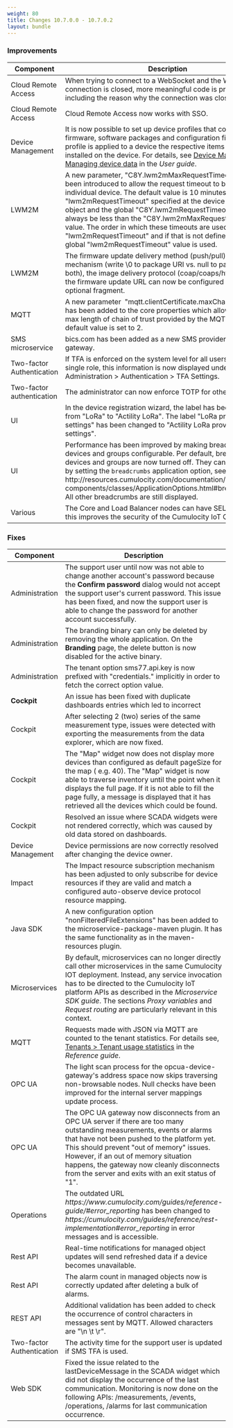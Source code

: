 ```yaml
---
weight: 80
title: Changes 10.7.0.0 - 10.7.0.2
layout: bundle
---
```



### Improvements

<div><table ><colgroup>
<col style="width: 15%;"><col style="width: 70%;"><col style="width: 15%;"></colgroup>
<thead><tr>
<th>
Component</th>
<th>
Description</th>
<th>
Issue</th>
</tr>
</thead><tbody>

<tr>
<td>
Cloud Remote Access</td>
<td > When trying to connect to a WebSocket and the WebSocket connection is closed, more meaningful code is provided now, including the reason why the connection was closed. </td>
<td>
MTM-32632</td>
</tr>

<tr>
<td>
Cloud Remote Access</td>
<td > Cloud Remote Access now works with SSO.</td>
<td>
MTM-31978</td>
</tr>

<tr>
<td>
Device Management</td>
<td > It is now possible to set up device profiles that contain a set of  firmware, software packages and configuration files. If a profile is applied to a device the respective items will be installed on the device. For details, see <a href="/users-guide/device-management#managing-device-data" class="no-ajaxy">Device Management > Managing device data</a> in the <em>User guide</em>. </td>
<td>
MTM-33621</td>
</tr>

<tr>
<td>
LWM2M</td>
<td > A new parameter, "C8Y.lwm2mMaxRequestTimeout", has been introduced to allow the request timeout to be set at the individual device. The default value is 10 minutes. The "lwm2mRequestTimeout" specified at the device managed object and the global "C8Y.lwm2mRequestTimeout" should always be  less than the "C8Y.lwm2mMaxRequestTimeout" value. The order in which these timeouts are used is: first "lwm2mRequestTimeout" and if that is not defined then the global "lwm2mRequestTimeout" value is used. </td>
<td>
MTM-34081</td>
</tr>

<tr>
<td>
LWM2M</td>
<td > The firmware update delivery method (push/pull), the reset mechanism (write \0 to package URI vs. null to package or both), the image delivery protocol (coap/coaps/http/https) and the firmware update URL can now be configured as part of the optional fragment. </td>
<td>
MTM-33386</td>
</tr>

<tr>
<td>
MQTT</td>
<td > A new parameter&nbsp; "mqtt.clientCertificate.maxChainLength" has been added to the core properties which allows to set the max length of chain of trust provided by the MQTT device. The default value is set to 2. </td>
<td>
MTM-33683</td>
</tr>

<tr>
<td>
SMS microservice</td>
<td > bics.com has been added as a new SMS provider to the SMS-gateway. </td>
<td>
MTM-33890</td>
</tr>

<tr>
<td>
Two-factor Authentication</td>
<td > If TFA is enforced on the system level for all users or for a single role, this information is now displayed under Administration &gt; Authentication &gt; TFA Settings. </td>
<td>
MTM-33351</td>
</tr>

<tr>
<td>
Two-factor authentication</td>
<td > The administrator can now enforce TOTP for other users. </td>
<td>
MTM-33430</td>
</tr>

<tr>
<td>
UI</td>
<td > In the device registration wizard, the label has been changed from "LoRa" to "Actility LoRa". The label "LoRa provider settings" has been changed to "Actility LoRa provider settings". </td>
<td>
MTM-33061</td>
</tr>

<tr>
<td>
UI</td>
<td > Performance has been improved by making breadcrumbs on devices and groups configurable. Per default, breadcrumbs on devices and groups are now turned off. They can be turned on by setting the <code>breadcrumbs</code> application option, see http://resources.cumulocity.com/documentation/websdk/ngx-components/classes/ApplicationOptions.html#breadcrumbs. All other breadcrumbs are still displayed. </td>
<td>
MTM-29924</td>
</tr>

<tr>
<td>
 Various </td>
<td > The Core and Load Balancer nodes can have SELinux enabled; this improves the security of the Cumulocity IoT Cluster. </td>
<td>
MTM-30305</td>
</tr>

</tbody></table></div>


<h3>
Fixes</h3>
<div><table ><colgroup>
<col style="width: 15%;"><col style="width: 70%;"><col style="width: 15%;"></colgroup>
<thead><tr>
<th>
Component</th>
<th>
Description</th>
<th>
Issue</th>
</tr>
</thead><tbody>

<tr>
<td>
Administration</td>
<td > The support user until now was not able to change another account's password because the <b>Confirm password</b> dialog would not accept the support user's current password. This issue has been fixed, and now the support user is able to change the password for another account successfully.</td>
<td>
MTM-32577</td>
</tr>

<tr>
<td>
Administration</td>
<td > The branding binary can only be deleted by removing the whole application. On the <b>Branding</b> page, the delete button is now disabled for the active binary.</td>
<td>
MTM-32574</td>
</tr>

<tr>
<td>
Administration</td>
<td > The tenant option sms77.api.key  is now prefixed with "credentials." implicitly in order to fetch the correct option value.</td>
<td>
MTM-34362</td>
</tr>

<tr>
<td>
<b>Cockpit</b></td>
<td > An issue has been fixed with duplicate dashboards entries which led to incorrect </td>
<td>
MTM-33761</td>
</tr>

<tr>
<td>
Cockpit</td>
<td > After selecting 2 (two) series of the same measurement type, issues were detected with exporting the measurements from the data explorer, which are now fixed.</td>
<td>
MTM-31421</td>
</tr>

<tr>
<td>
Cockpit</td>
<td > The "Map" widget now does not display more devices than configured as default pageSize for the map ( e.g. 40). 
The "Map" widget is now able to traverse inventory until the point when it displays the full page. If it is not able to fill the page fully, a message is displayed that it has retrieved all the devices which could be found. </td>
<td>
MTM-29878</td>
</tr>

<tr>
<td>
Cockpit</td>
<td > Resolved an issue where SCADA widgets were not rendered correctly, which was caused by old data stored on dashboards.</td>
<td>
MTM-34303</td>
</tr>

<tr>
<td>
Device Management</td>
<td > Device permissions are now correctly resolved after changing the device owner.</td>
<td>
MTM-30410</td>
</tr> 

<tr>
<td>
Impact</td>
<td > The Impact resource subscription mechanism has been adjusted to only subscribe for device resources if they are valid and match a configured auto-observe device protocol resource mapping.</td>
<td>
MTM-33845</td>
</tr>

<tr>
<td>
Java SDK</td>
<td > A new configuration option "nonFilteredFileExtensions" has been added to the microservice-package-maven plugin. It has the same functionality as in the maven-resources plugin.</td>
<td>
MTM-33956</td>
</tr>

<tr>
<td>
Microservices</td>
<td > By default, microservices can no longer directly call other microservices in the same Cumulocity IOT deployment. Instead, any service invocation has to be directed to the Cumulocity IoT platform APIs as described in the <em>Microservice SDK guide</em>. The sections <em>Proxy variables</em> and <em>Request routing</em> are particularly relevant in this context.</td>
<td>
MTM-23626</td>
</tr>

<tr>
<td>
MQTT</td>
<td > Requests made with JSON via MQTT are counted to the tenant statistics. For details see, <a href="/reference/tenants/#tenant-usage-statistics" class="no-ajaxy">Tenants > Tenant usage statistics</a> in the <em>Reference guide</em>.</td>
<td>
MTM-34123</td>
</tr>

<tr>
<td>
OPC UA</td>
<td > The light scan process for the opcua-device-gateway's address space now skips traversing non-browsable nodes. Null checks have been improved for the internal server mappings update process.</td>
<td>
MTM-33995</td>
</tr>

<tr>
<td>
OPC UA</td>
<td > The OPC UA gateway now disconnects from an OPC UA server if there are too many outstanding measurements, events or alarms that have not been pushed to the platform yet. This should prevent "out of memory" issues. However, if an out of memory situation happens, the gateway now cleanly disconnects from the server and exits with an exit status of "1".</td>
<td>
MTM-32856</td>
</tr>

<tr>
<td>
Operations</td>
<td >The outdated URL <em>https://www.cumulocity.com/guides/reference-guide/#error_reporting</em> has been changed to <em>https://cumulocity.com/guides/reference/rest-implementation#error_reporting</em> in error messages and is accessible.</td>
<td>
MTM-33710</td>
</tr>

<tr>
<td>
Rest API</td>
<td > Real-time notifications for managed object updates will send refreshed data if a device becomes unavailable.</td>
<td>
MTM-33401</td>
</tr>

<tr>
<td>
Rest API</td>
<td > The alarm count in managed objects now is correctly updated after deleting a bulk of alarms.</td>
<td>
MTM-32757</td>
</tr>

<tr>
<td>
REST API</td>
<td > Additional validation has been added to check the occurrence of control characters in messages sent by MQTT. 
Allowed characters are "\n \t \r".</td>
<td>
MTM-34174</td>
</tr>

<tr>
<td>
Two-factor Authentication</td>
<td > The activity time for the support user is updated if SMS TFA is used.</td>
<td>
MTM-33015</td>
</tr>

<tr>
<td>
Web SDK</td>
<td > Fixed the issue related to the lastDeviceMessage in the SCADA widget which did not display the occurrence of the last communication. Monitoring is now done on the following APIs: /measurements, /events, /operations, /alarms for last communication occurrence.</td>
<td>
MTM-33322</td>
</tr>

</tbody></table></div>

